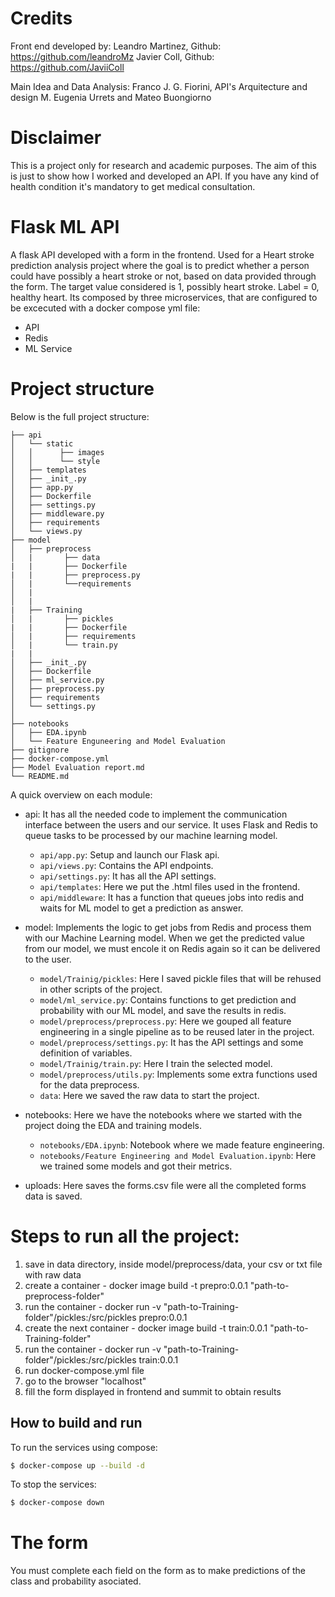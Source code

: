 # Credits

Front end developed by:
Leandro Martinez, Github: https://github.com/leandroMz
Javier Coll, Github: https://github.com/JaviiColl

Main Idea and Data Analysis: Franco J. G. Fiorini,
API's Arquitecture and design M. Eugenia Urrets and Mateo Buongiorno

# Disclaimer

This is a project only for research and academic purposes. The aim of this is just to show how I worked and developed an API. If you have any kind of health condition it's mandatory to get medical consultation.



# Flask ML API

A flask API developed with a form in the frontend. Used for a Heart stroke prediction analysis project where the goal is to predict whether a person could have possibly a heart stroke or not, based on data provided through the form. The target value considered is 1, possibly heart stroke. Label = 0, healthy heart. 
Its composed by three microservices, that are configured to be excecuted with a docker compose yml file:

- API
- Redis
- ML Service


# Project structure 

Below is the full project structure:

```
├── api
│   └── static
│   │      ├── images
│   │      └── style
│   ├── templates
│   ├── _init_.py
│   ├── app.py
│   ├── Dockerfile
│   ├── settings.py
│   ├── middleware.py
│   ├── requirements
│   └── views.py
├── model
│   ├── preprocess
│   |       ├── data
|   |       ├── Dockerfile
|   |       ├── preprocess.py
│   |       └──requirements
│   |       
│   |       
|   ├── Training
│   |       ├── pickles
|   |       ├── Dockerfile
│   |       ├── requirements
│   |       └── train.py
|   |       
│   ├── _init_.py
│   ├── Dockerfile
│   ├── ml_service.py
│   ├── preprocess.py
│   ├── requirements
│   └── settings.py
│   
├── notebooks
│   ├── EDA.ipynb
│   └── Feature Enguneering and Model Evaluation
├── gitignore
├── docker-compose.yml
├── Model Evaluation report.md
└── README.md
```

A quick overview on each module:

- api: It has all the needed code to implement the communication interface between the users and our service. It uses Flask and Redis to queue tasks to be processed by our machine learning model.
    - `api/app.py`: Setup and launch our Flask api.
    - `api/views.py`: Contains the API endpoints. 
    - `api/settings.py`: It has all the API settings.
    - `api/templates`: Here we put the .html files used in the frontend.
    - `api/middleware`: It has a function that queues jobs into redis and waits for ML model to get a prediction as answer.

- model: Implements the logic to get jobs from Redis and process them with our Machine Learning model. When we get the predicted value from our model, we must encole it on Redis again so it can be delivered to the user.
    - `model/Trainig/pickles`: Here I saved pickle files that will be rehused in other scripts of the project. 
    - `model/ml_service.py`: Contains functions to get prediction and probability with our ML model, and save the results in redis.
    - `model/preprocess/preprocess.py`: Here we gouped all feature engineering in a single pipeline as to be reused later in the project.
    - `model/preprocess/settings.py`: It has the API settings and some definition of variables.
    - `model/Trainig/train.py`: Here I train the selected model.
    - `model/preprocess/utils.py`: Implements some extra functions used for the data preprocess.
    - `data`: Here we saved the raw data to start the project.
- notebooks: Here we have the notebooks where we started with the project doing the EDA and training models.
    - `notebooks/EDA.ipynb`: Notebook where we made feature engineering.
    - `notebooks/Feature Engineering and Model Evaluation.ipynb`: Here we trained some models and got their metrics.
- uploads: Here saves the forms.csv file were all the completed forms data is saved. 


# Steps to run all the project:

1. save in data directory, inside model/preprocess/data, your csv or txt file with raw data
2. create a container - docker image build -t prepro:0.0.1 "path-to-preprocess-folder"
3. run the container - docker run -v "path-to-Training-folder"/pickles:/src/pickles prepro:0.0.1
4. create the next container - docker image build -t train:0.0.1 "path-to-Training-folder"
5. run the container - docker run -v "path-to-Training-folder"/pickles:/src/pickles train:0.0.1
6. run docker-compose.yml file
7. go to the browser "localhost"
8. fill the form displayed in frontend and summit to obtain results


## How to build and run

To run the services using compose:

```bash
$ docker-compose up --build -d
```

To stop the services:

```bash
$ docker-compose down
```


# The form

You must complete each field on the form as to make predictions of the class and probability asociated.
